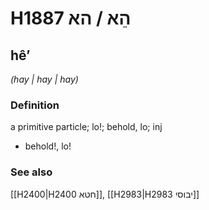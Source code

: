 # H1887 הֵא / הא

## hêʼ

_(hay | hay | hay)_

### Definition

a primitive particle; lo!; behold, lo; inj

- behold!, lo!

### See also

[[H2400|H2400 חטא]], [[H2983|H2983 יבוסי]]
